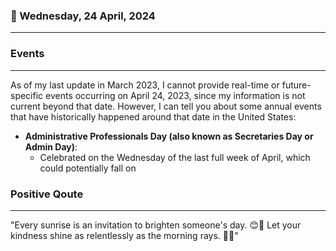 ### 📅 Wednesday, 24 April, 2024
------
### Events
------
As of my last update in March 2023, I cannot provide real-time or future-specific events occurring on April 24, 2023, since my information is not current beyond that date. However, I can tell you about some annual events that have historically happened around that date in the United States:

- **Administrative Professionals Day (also known as Secretaries Day or Admin Day)**:
  - Celebrated on the Wednesday of the last full week of April, which could potentially fall on
### Positive Qoute
------
"Every sunrise is an invitation to brighten someone's day. 😊🌅 Let your kindness shine as relentlessly as the morning rays. 🌟✨"
